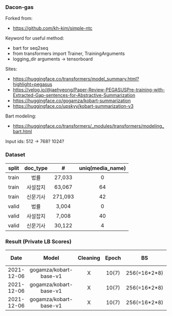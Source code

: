 ### Dacon-gas

Forked from:
  - https://github.com/kh-kim/simple-ntc

Keyword for useful method:
  - bart for seq2seq
  - from transformers import Trainer, TrainingArguments
  - logging_dir arguments -> tensorboard

Sites:
  - https://huggingface.co/transformers/model_summary.html?highlight=pegasus
  - https://velog.io/@jaehyeong/Paper-Review-PEGASUSPre-training-with-Extracted-Gap-sentences-for-Abstractive-Summarization
  - https://huggingface.co/gogamza/kobart-summarization
  - https://huggingface.co/upskyy/kobart-summarization-v3

Bart modeling:
  - https://huggingface.co/transformers/_modules/transformers/modeling_bart.html

Input ids: 512 -> 768? 1024?

### Dataset

|split|doc_type|#|uniq(media_name)|
|:-:|:-:|:-:|:-:|
|train|법률|27,033|0|
|train|사설잡지|63,067|64|
|train|신문기사|271,093|42|
|valid|법률|3,004|0|
|valid|사설잡지|7,008|40|
|valid|신문기사|30,122|4|


### Result (Private LB Scores)

|Date|Model|Cleaning|Epoch|BS|Tr-loss|Vl-loss|LP|ROUGE-1|ROUGE-2|ROUGE-N|Note|
|:-:|:-:|:-:|:-:|:-:|:-:|:-:|:-:|:-:|:-:|:-:|:-:|
|2021-12-06|gogamza/kobart-base-v1|X|10(7)|256(=16\*2\*8)|1.0466|1.2471|1.2|0.3671|0.1801|0.2778||
|2021-12-06|gogamza/kobart-base-v1|X|10(7)|256(=16\*2\*8)|1.0466|1.2471|1.0|||||
|2021-12-06|gogamza/kobart-base-v1|X|10(7)|256(=16\*2\*8)|1.0466|1.2471|0.8|||||

